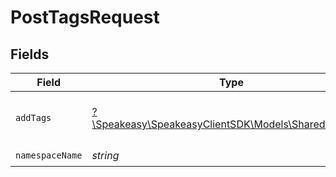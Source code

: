# PostTagsRequest


## Fields

| Field                                                                                  | Type                                                                                   | Required                                                                               | Description                                                                            |
| -------------------------------------------------------------------------------------- | -------------------------------------------------------------------------------------- | -------------------------------------------------------------------------------------- | -------------------------------------------------------------------------------------- |
| `addTags`                                                                              | [?\Speakeasy\SpeakeasyClientSDK\Models\Shared\AddTags](../../Models/Shared/AddTags.md) | :heavy_minus_sign:                                                                     | A JSON representation of the tags to add                                               |
| `namespaceName`                                                                        | *string*                                                                               | :heavy_check_mark:                                                                     | N/A                                                                                    |